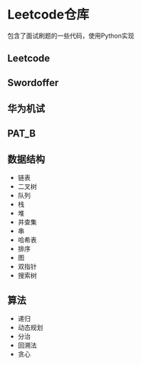 # Leetcode仓库
包含了面试刷题的一些代码，使用Python实现
## Leetcode
## Swordoffer
## 华为机试
## PAT_B
## 数据结构
- 链表
- 二叉树
- 队列
- 栈
- 堆
- 并查集
- 串
- 哈希表
- 排序
- 图
- 双指针
- 搜索树
## 算法
- 递归
- 动态规划
- 分治
- 回溯法
- 贪心
